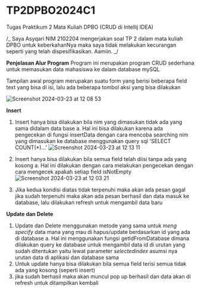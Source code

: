 # TP2DPBO2024C1
Tugas Praktikum 2 Mata Kuliah DPBO (CRUD di Intellij IDEA)

/_ Saya Asyqari NIM 2102204 mengerjakan soal TP 2 dalam mata kuliah DPBO untuk keberkahanNya
maka saya tidak melakukan kecurangan seperti yang telah dispesifikasikan. Aamiin. _/

**Penjelasan Alur Program**
Program ini merupakan program CRUD sederhana untuk memasukan data mahasiswa ke dalam database mySQL

Tampilan awal program merupakan suatu form yang berisi beberapa field text yang bisa di isi, lalu ada beberapa tombol aksi yang bisa dilakukan

![Screenshot 2024-03-23 at 12 08 53](https://github.com/asyqari/TP2DPBO2024C1/assets/90365732/9b63f6fd-5cfa-42a9-8417-718196567370)

**Insert**
1. Insert hanya bisa dilakukan bila nim yang dimasukan tidak ada yang sama didalam data base
   a. Hal ini bisa dilakukan karena ada pengecekan di fungsi insertData dengan cara mencoba searching nim       yang dimasukan ke database menggunakan query sql 'SELECT COUNT(*)...'
   ![Screenshot 2024-03-23 at 12 13 11](https://github.com/asyqari/TP2DPBO2024C1/assets/90365732/d6afb193-1080-460d-a74f-91c3711d6545)
3. Insert hanya bisa dilakukan bila semua field telah diisi tanpa ada yang kosong
   a. Hal ini dilakukan dengan cara melakukan pengecekan dengan cara mengecek apakah setiap field               isNotEmpty
   ![Screenshot 2024-03-23 at 12 03 21](https://github.com/asyqari/TP2DPBO2024C1/assets/90365732/7256e8f6-0702-4481-8af7-6ae1aea0c542)

5. Jika kedua kondisi diatas tidak terpenuhi maka akan ada pesan gagal jika sudah terpenuhi maka akan ada pesan berhasil dan data masuk ke database, lalu dilakukan refresh untuk mengambil data baru

**Update dan Delete**
1. Update dan Delete menggunakan metode yang sama untuk _meng specify_ data mana yang mau di hapus/update berdasarkan id yang ada di database
  a. Hal ini menggunakan fungsi getIdFromDatabase dimana dilakukan query ke database untuk mengambil data id di urutan yang sudah ditentukan yaitu lewat parameter _selectedindex_ asumsi nya urutan data di aplikasi dan database sama
2. Untuk update hanya bisa dilakukan bila semua field terisi semua tidak ada yang kosong (seperti insert)
3. jika sudah berhasil maka akan muncul pop up berhasil dan data akan di refresh untuk ditampilkan kembali

